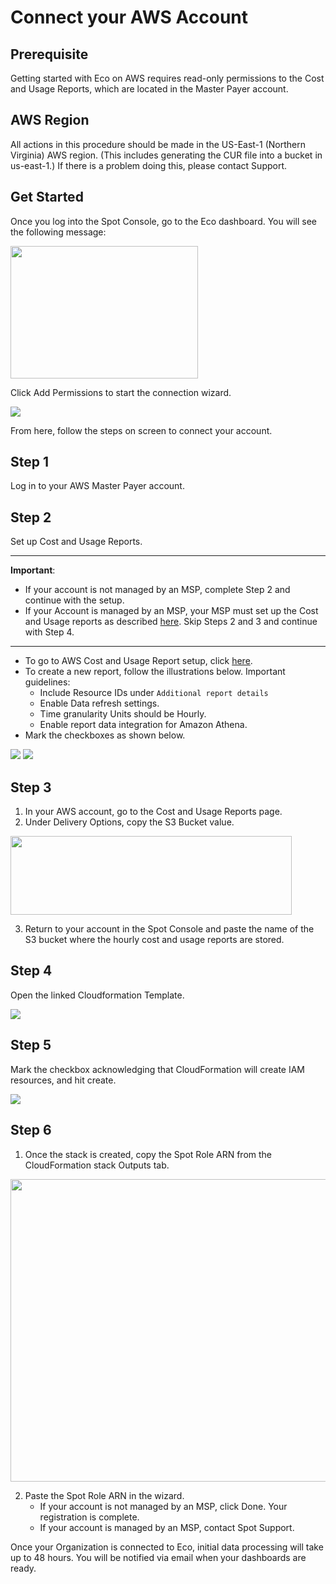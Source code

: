 # Connect your AWS Account

## Prerequisite

Getting started with Eco on AWS requires read-only permissions to the Cost and Usage Reports, which are located in the Master Payer account.

## AWS Region

All actions in this procedure should be made in the US-East-1 (Northern Virginia) AWS region. (This includes generating the CUR file into a bucket in us-east-1.) If there is a problem doing this, please contact Support.

## Get Started

Once you log into the Spot Console, go to the Eco dashboard. You will see the following message:

<img src="/eco/_media/gettingstarted-aws-connect-01.png" width="300" height="212" />

Click Add Permissions to start the connection wizard.

<img src="/eco/_media/gettingstarted-aws-connect-02.png" />

From here, follow the steps on screen to connect your account.

## Step 1

Log in to your AWS Master Payer account.

## Step 2

Set up Cost and Usage Reports.

---

**Important**:

- If your account is not managed by an MSP, complete Step 2 and continue with the setup.
- If your Account is managed by an MSP, your MSP must set up the Cost and Usage reports as described [here](eco/getting-started/connect-account-customer-working-with-msp). Skip Steps 2 and 3 and continue with Step 4.

---

- To go to AWS Cost and Usage Report setup, click [here](https://console.aws.amazon.com/billing/home?#/reports).
- To create a new report, follow the illustrations below. Important guidelines:
  - Include Resource IDs under `Additional report details`
  - Enable Data refresh settings.
  - Time granularity Units should be Hourly.
  - Enable report data integration for Amazon Athena.
- Mark the checkboxes as shown below.

<img src="/eco/_media/gettingstarted-aws-connect-03.png" />

<img src="/eco/_media/gettingstarted-aws-connect-04.png" />

## Step 3

1. In your AWS account, go to the Cost and Usage Reports page.
2. Under Delivery Options, copy the S3 Bucket value.

<img src="/eco/_media/gettingstarted-aws-connect-05.png" width="450" height="126" />

3. Return to your account in the Spot Console and paste the name of the S3 bucket where the hourly cost and usage reports are stored.

## Step 4

Open the linked Cloudformation Template.

<img src="/eco/_media/gettingstarted-aws-connect-06.png" />

## Step 5

Mark the checkbox acknowledging that CloudFormation will create IAM resources, and hit create.

<img src="/eco/_media/gettingstarted-aws-connect-07.png" />

## Step 6

1. Once the stack is created, copy the Spot Role ARN from the CloudFormation stack Outputs tab.

<img src="/eco/_media/gettingstarted-aws-connect-08.png" width="546" height="484" />

2. Paste the Spot Role ARN in the wizard.
   - If your account is not managed by an MSP, click Done. Your registration is complete.
   - If your account is managed by an MSP, contact Spot Support.

Once your Organization is connected to Eco, initial data processing will take up to 48 hours. You will be notified via email when your dashboards are ready.
